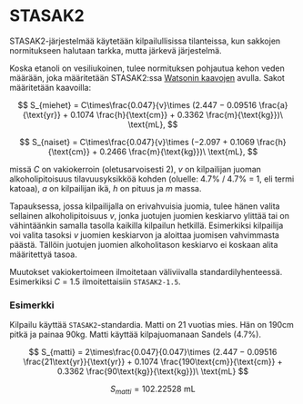 # STASAK2
STASAK2-järjestelmää käytetään kilpailullisissa tilanteissa, kun sakkojen normitukseen halutaan tarkka, mutta järkevä järjestelmä.

Koska etanoli on vesiliukoinen, tulee normituksen pohjautua kehon veden määrään, joka määritetään STASAK2:ssa [Watsonin kaavojen](https://doi.org/10.1093%2Fajcn%2F33.1.27) avulla. Sakot määritetään kaavoilla:

$$
S_{miehet} = C\times\frac{0.047}{v}\times (2.447 − 0.09516 \frac{a}{\text{yr}} + 0.1074 \frac{h}{\text{cm}} + 0.3362 \frac{m}{\text{kg}})\ \text{mL},
$$

$$
S_{naiset} = C\times\frac{0.047}{v}\times (−2.097 + 0.1069 \frac{h}{\text{cm}} + 0.2466 \frac{m}{\text{kg}})\ \text{mL},
$$

missä *C* on vakiokerroin (oletusarvoisesti 2), *v* on kilpailijan juoman alkoholipitoisuus tilavuusyksikköä kohden (oluelle: 4.7% / 4.7% = 1, eli termi katoaa), *a* on kilpailijan ikä, *h* on pituus ja *m* massa.

Tapauksessa, jossa kilpailijalla on erivahvuisia juomia, tulee hänen valita sellainen alkoholipitoisuus *v*, jonka juotujen juomien keskiarvo ylittää tai on vähintäänkin samalla tasolla kaikilla kilpailun hetkillä. Esimerkiksi kilpailija voi valita tasoksi *v* juomien keskiarvon ja aloittaa juomisen vahvimmasta päästä. Tällöin juotujen juomien alkoholitason keskiarvo ei koskaan alita määritettyä tasoa.

Muutokset vakiokertoimeen ilmoitetaan väliviivalla standardilyhenteessä. Esimerkiksi *C* = 1.5 ilmoitettaisiin `STASAK2-1.5`.

### Esimerkki
Kilpailu käyttää `STASAK2`-standardia.
Matti on 21 vuotias mies. Hän on 190cm pitkä ja painaa 90kg. Matti käyttää kilpajuomanaan Sandels (4.7%).

$$
S_{matti} = 2\times\frac{0.047}{0.047}\times (2.447 − 0.09516 \frac{21\text{yr}}{\text{yr}} + 0.1074 \frac{190\text{cm}}{\text{cm}} + 0.3362 \frac{90\text{kg}}{\text{kg}})\ \text{mL}
$$

$$
S_{matti} = 102.22528\ \text{mL}
$$

